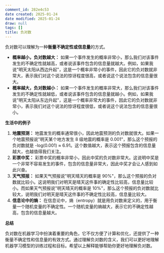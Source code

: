 ```yaml
---
comment_id: 282e4c53
date created: 2025-01-24
date modified: 2025-01-24
draw: null
tags: []
title: 负对数
---
```

负对数可以理解为一种**衡量不确定性或信息量**的方式。

- **概率越小，负对数越大：** 如果一个事件发生的概率非常小，那么我们对该事件发生的不确定性就越高，或者说该事件包含的信息量就越大。例如，如果我说"明天太阳从西边升起"，这是一个概率非常小的事件，因此它的负对数就非常大，表示我们对这个说法的惊讶程度很高，或者说这个说法包含的信息量很大。
- **概率越大，负对数越小：** 如果一个事件发生的概率非常大，那么我们对该事件发生的不确定性就越低，或者说该事件包含的信息量就越小。例如，如果我说"明天太阳从东边升起"，这是一个概率非常大的事件，因此它的负对数就非常小，表示我们对这个说法的惊讶程度很低，或者说这个说法包含的信息量很小。

**生活中的例子**

1. **地震预测：** 地震发生的概率通常很小，因此地震预测的负对数就很大。如果一个地震预报说"明天某个地方发生 8 级地震的概率是 0.001"，那么这个预报的负对数就是 -log(0.001) ≈ 6.91。这个数值越大，表示这个预报包含的信息量越大，也越值得我们关注。
2. **彩票中奖：** 彩票中奖的概率非常小，因此中奖的负对数非常大。这说明中奖是一个非常不容易发生的事件，包含的信息量非常大，因此中奖才会让人感到如此兴奋。
3. **天气预报：** 如果天气预报说"明天晴天的概率是 90%"，那么这个预报的负对数就比较小。这说明我们对明天是晴天这件事的确定性比较高，信息量比较小。而如果天气预报说"明天晴天的概率是 10%"，那么这个预报的负对数就比较大，说明我们对明天是晴天这件事的不确定性比较高，信息量比较大。
4. **信息论中的熵：** 在信息论中，熵（entropy）就是用负对数来定义的，用于衡量一个随机变量的不确定性。一个随机变量的熵越大，表示它的不确定性越高，包含的信息量越大。
    

**总结**

负对数在机器学习中扮演着重要的角色，它不仅方便了计算和优化，还提供了一种衡量不确定性和信息量的有效方式。通过理解负对数的含义，我们可以更好地理解机器学习模型的训练过程和目标。希望以上解释能够帮助你更好地理解负对数。

